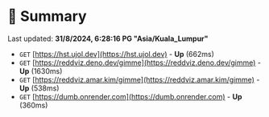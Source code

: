 # 📖 Summary
Last updated: **31/8/2024, 6:28:16 PG "Asia/Kuala_Lumpur"**

- `GET` [https://hst.ujol.dev](https://hst.ujol.dev) - **Up** (662ms)
- `GET` [https://reddviz.deno.dev/gimme](https://reddviz.deno.dev/gimme) - **Up** (1630ms)
- `GET` [https://reddviz.amar.kim/gimme](https://reddviz.amar.kim/gimme) - **Up** (538ms)
- `GET` [https://dumb.onrender.com](https://dumb.onrender.com) - **Up** (360ms)
